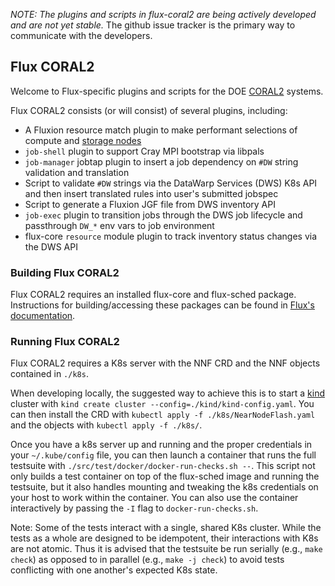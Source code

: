 
*NOTE: The plugins and scripts in flux-coral2 are being actively developed
and are not yet stable.* The github issue tracker is the primary way to
communicate with the developers.

## Flux CORAL2

Welcome to Flux-specific plugins and scripts for the
DOE [CORAL2](https://procurement.ornl.gov/rfp/CORAL2/) systems.

Flux CORAL2 consists (or will consist) of several plugins, including:
- A Fluxion resource match plugin to make performant selections of compute and [storage nodes](https://www.hpcwire.com/2021/02/18/livermores-el-capitan-supercomputer-hpe-rabbit-storage-nodes/)
- `job-shell` plugin to support Cray MPI bootstrap via libpals
- `job-manager` jobtap plugin to insert a job dependency on `#DW` string validation and translation
- Script to validate `#DW` strings via the DataWarp Services (DWS) K8s API and then insert translated rules into user's submitted jobspec
- Script to generate a Fluxion JGF file from DWS inventory API
- `job-exec` plugin to transition jobs through the DWS job lifecycle and passthrough `DW_*` env vars to job environment
- flux-core `resource` module plugin to track inventory status changes via the DWS API

### Building Flux CORAL2

Flux CORAL2 requires an installed flux-core and flux-sched package.  Instructions
for building/accessing these packages can be found in
[Flux's documentation](https://flux-framework.readthedocs.io/en/latest/quickstart.html#building-the-code).

### Running Flux CORAL2

Flux CORAL2 requires a K8s server with the NNF CRD and the NNF objects contained in `./k8s`. 

When developing locally, the suggested way to achieve this is to start a [kind](https://kind.sigs.k8s.io/) cluster with `kind create cluster --config=./kind/kind-config.yaml`.  You can then install the CRD with `kubectl apply -f ./k8s/NearNodeFlash.yaml` and the objects with `kubectl apply -f ./k8s/`.

Once you have a k8s server up and running and the proper credentials in your `~/.kube/config` file, you can then launch a container that runs the full testsuite with `./src/test/docker/docker-run-checks.sh --`.  This script not only builds a test container on top of the flux-sched image and running the testsuite, but it also handles mounting and tweaking the k8s credentials on your host to work within the container.  You can also use the container interactively by passing the `-I` flag to `docker-run-checks.sh`.

Note: Some of the tests interact with a single, shared K8s cluster.  While the tests as a whole are designed to be idempotent, their interactions with K8s are not atomic. Thus it is advised that the testsuite be run serially (e.g., `make check`) as opposed to in parallel (e.g., `make -j check`) to avoid tests conflicting with one another's expected K8s state.
